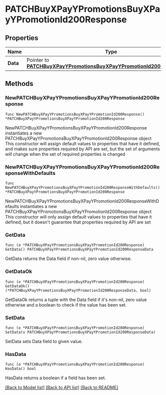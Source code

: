 # PATCHBuyXPayYPromotionsBuyXPayYPromotionId200Response

## Properties

Name | Type | Description | Notes
------------ | ------------- | ------------- | -------------
**Data** | Pointer to [**PATCHBuyXPayYPromotionsBuyXPayYPromotionId200ResponseData**](PATCHBuyXPayYPromotionsBuyXPayYPromotionId200ResponseData.md) |  | [optional] 

## Methods

### NewPATCHBuyXPayYPromotionsBuyXPayYPromotionId200Response

`func NewPATCHBuyXPayYPromotionsBuyXPayYPromotionId200Response() *PATCHBuyXPayYPromotionsBuyXPayYPromotionId200Response`

NewPATCHBuyXPayYPromotionsBuyXPayYPromotionId200Response instantiates a new PATCHBuyXPayYPromotionsBuyXPayYPromotionId200Response object
This constructor will assign default values to properties that have it defined,
and makes sure properties required by API are set, but the set of arguments
will change when the set of required properties is changed

### NewPATCHBuyXPayYPromotionsBuyXPayYPromotionId200ResponseWithDefaults

`func NewPATCHBuyXPayYPromotionsBuyXPayYPromotionId200ResponseWithDefaults() *PATCHBuyXPayYPromotionsBuyXPayYPromotionId200Response`

NewPATCHBuyXPayYPromotionsBuyXPayYPromotionId200ResponseWithDefaults instantiates a new PATCHBuyXPayYPromotionsBuyXPayYPromotionId200Response object
This constructor will only assign default values to properties that have it defined,
but it doesn't guarantee that properties required by API are set

### GetData

`func (o *PATCHBuyXPayYPromotionsBuyXPayYPromotionId200Response) GetData() PATCHBuyXPayYPromotionsBuyXPayYPromotionId200ResponseData`

GetData returns the Data field if non-nil, zero value otherwise.

### GetDataOk

`func (o *PATCHBuyXPayYPromotionsBuyXPayYPromotionId200Response) GetDataOk() (*PATCHBuyXPayYPromotionsBuyXPayYPromotionId200ResponseData, bool)`

GetDataOk returns a tuple with the Data field if it's non-nil, zero value otherwise
and a boolean to check if the value has been set.

### SetData

`func (o *PATCHBuyXPayYPromotionsBuyXPayYPromotionId200Response) SetData(v PATCHBuyXPayYPromotionsBuyXPayYPromotionId200ResponseData)`

SetData sets Data field to given value.

### HasData

`func (o *PATCHBuyXPayYPromotionsBuyXPayYPromotionId200Response) HasData() bool`

HasData returns a boolean if a field has been set.


[[Back to Model list]](../README.md#documentation-for-models) [[Back to API list]](../README.md#documentation-for-api-endpoints) [[Back to README]](../README.md)


